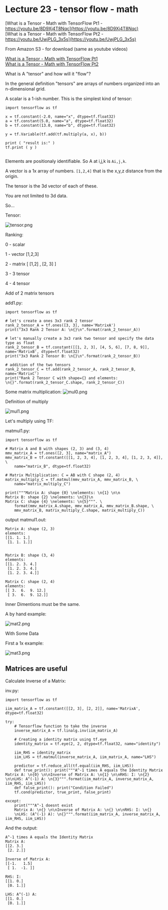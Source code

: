 

<style>
.pagebreak { page-break-before: always; }
.half { height: 200px; }
</style>

# Lecture 23 - tensor flow - math 

[What is a Tensor - Math with TensorFlow Pt1 - https://youtu.be/8D9Xj4T8Nqc](https://youtu.be/8D9Xj4T8Nqc)<br>
[What is a Tensor - Math with TensorFlow Pt2 - https://youtu.be/UwjPLG_3x5s](https://youtu.be/UwjPLG_3x5s)<br>

From Amazon S3 - for download (same as youtube videos)

[What is a Tensor - Math with TensorFlow Pt1](http://uw-s20-2015.s3.amazonaws.com/1015-L-23-pt1.mp4)<br>
[What is a Tensor - Math with TensorFlow Pt2](http://uw-s20-2015.s3.amazonaws.com/1015-L-23-pt2.mp4)<br>

What is A "tensor" and how will it "flow"?

In the general definition "tensors" are arrays of numbers organized into an n-dimensional grid.

A scalar is a 1-ish number.  This is the simplest kind of tensor:


```
import tensorflow as tf

x = tf.constant(-2.0, name="x", dtype=tf.float32)
a = tf.constant(5.0, name="a", dtype=tf.float32)
b = tf.constant(13.0, name="b", dtype=tf.float32)

y = tf.Variable(tf.add(tf.multiply(a, x), b))

print ( "result is:" )
tf.print ( y )


```

Elements are positionaly identifiable.  So A at i,j,k is `Ai,j,k`.

A vector is a 1x array of numbers.  `[1,2,4]`  that is the x,y,z distance from the origin.

The tensor is the 3d vector of each of these.

You are not limited to 3d data.


So...

Tensor:

![tensor.png](tensor.png)


Ranking:

0 - scalar

1 - vector [1,2,3]

2 - matrix [ [1,2] , [2, 3] ]

3 - 3 tensor

4 - 4 tensor

Add of 2 matrix tensors

add1.py:

```
import tensorflow as tf

# let's create a ones 3x3 rank 2 tensor
rank_2_tensor_A = tf.ones([3, 3], name='MatrixA')
print("3x3 Rank 2 Tensor A: \n{}\n".format(rank_2_tensor_A))

# let's manually create a 3x3 rank two tensor and specify the data type as float
rank_2_tensor_B = tf.constant([[1, 2, 3], [4, 5, 6], [7, 8, 9]], name='MatrixB', dtype=tf.float32)
print("3x3 Rank 2 Tensor B: \n{}\n".format(rank_2_tensor_B))

# addition of the two tensors
rank_2_tensor_C = tf.add(rank_2_tensor_A, rank_2_tensor_B, name='MatrixC')
print("Rank 2 Tensor C with shape={} and elements: \n{}".format(rank_2_tensor_C.shape, rank_2_tensor_C))

```


Some matrix multiplication: ![mul0.png](mul0.png)

Definition of multiply

![mul1.png](mul1.png)


Let's multiply using TF:

matmul1.py:
```
import tensorflow as tf

# Matrix A and B with shapes (2, 3) and (3, 4)
mmv_matrix_A = tf.ones([2, 3], name="matrix_A")
mmv_matrix_B = tf.constant([[1, 2, 3, 4], [1, 2, 3, 4], [1, 2, 3, 4]], \
    name="matrix_B", dtype=tf.float32)

# Matrix Multiplication: C = AB with C shape (2, 4)
matrix_multiply_C = tf.matmul(mmv_matrix_A, mmv_matrix_B, \
    name="matrix_multiply_C")

print("""Matrix A: shape {0} \nelements: \n{1} \n\n
Matrix B: shape {2} \nelements: \n{3}\n
Matrix C: shape {4} \nelements: \n{5}""". \
    format(mmv_matrix_A.shape, mmv_matrix_A, mmv_matrix_B.shape, \
    mmv_matrix_B, matrix_multiply_C.shape, matrix_multiply_C))

```

output matmul1.out:

```
Matrix A: shape (2, 3) 
elements: 
[[1. 1. 1.]
 [1. 1. 1.]] 


Matrix B: shape (3, 4) 
elements: 
[[1. 2. 3. 4.]
 [1. 2. 3. 4.]
 [1. 2. 3. 4.]]

Matrix C: shape (2, 4) 
elements: 
[[ 3.  6.  9. 12.]
 [ 3.  6.  9. 12.]]

```

Inner Dimentions must be the same.

A by hand example:

![mat2.png](mat2.png)

With Some Data

First a 1x example:

![mat3.png](mat3.png)


## Matrices are useful


Calculate Inverse of a Matrix:

inv.py:

```
import tensorflow as tf

iim_matrix_A = tf.constant([[2, 3], [2, 2]], name='MatrixA', dtype=tf.float32)

try:
    # Tensorflow function to take the inverse
    inverse_matrix_A = tf.linalg.inv(iim_matrix_A)

    # Creating a identity matrix using tf.eye
    identity_matrix = tf.eye(2, 2, dtype=tf.float32, name="identity")

    iim_RHS = identity_matrix
    iim_LHS = tf.matmul(inverse_matrix_A, iim_matrix_A, name="LHS")

    predictor = tf.reduce_all(tf.equal(iim_RHS, iim_LHS))
    def true_print(): print("""A^-1 times A equals the Identity Matrix
Matrix A: \n{0} \n\nInverse of Matrix A: \n{1} \n\nRHS: I: \n{2} \n\nLHS: A^(-1) A: \n{3}""".format(iim_matrix_A, inverse_matrix_A, iim_RHS, iim_LHS))
    def false_print(): print("Condition Failed")
    tf.cond(predictor, true_print, false_print)

except:
    print("""A^-1 doesnt exist
    Matrix A: \n{} \n\nInverse of Matrix A: \n{} \n\nRHS: I: \n{}
    \nLHS: (A^(-1) A): \n{}""".format(iim_matrix_A, inverse_matrix_A, iim_RHS, iim_LHS))

```

And the output:

```
A^-1 times A equals the Identity Matrix
Matrix A: 
[[2. 3.]
 [2. 2.]] 

Inverse of Matrix A: 
[[-1.   1.5]
 [ 1.  -1. ]] 

RHS: I: 
[[1. 0.]
 [0. 1.]] 

LHS: A^(-1) A: 
[[1. 0.]
 [0. 1.]]

```


